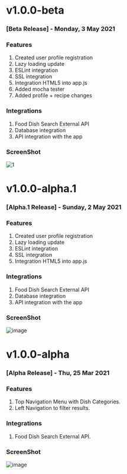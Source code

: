 # __v1.0.0-beta__

### [Beta Release] - Monday, 3 May 2021

### Features

1. Created user profile registration
2. Lazy loading update 
3. ESLint integration 
4. SSL integration
5. Integration HTML5 into app.js
6. Added mocha tester
7. Added profile + recipe changes

### Integrations

1. Food Dish Search External API
2. Database integration
3. API integration with the app


### ScreenShot

![1](https://user-images.githubusercontent.com/57924210/116935113-8501f000-ac2b-11eb-9056-054745a5ee93.PNG)


# __v1.0.0-alpha.1__

### [Alpha.1 Release] - Sunday, 2 May 2021

### Features

1. Created user profile registration
2. Lazy loading update 
3. ESLint integration 
4. SSL integration
5. Integration HTML5 into app.js

### Integrations

1. Food Dish Search External API
2. Database integration
3. API integration with the app


### ScreenShot

![image](https://user-images.githubusercontent.com/43916250/116841897-33f8ea00-aba0-11eb-8988-87104eac9919.png)



# __v1.0.0-alpha__

### [Alpha Release] - Thu, 25 Mar 2021

### Features

1. Top Navigation Menu with Dish Categories.
2. Left Navigation to filter results.

### Integrations

1. Food Dish Search External API.


### ScreenShot

![image](https://user-images.githubusercontent.com/72086541/112389309-8c73d680-8d1a-11eb-9525-3ace5df8f75d.png)

